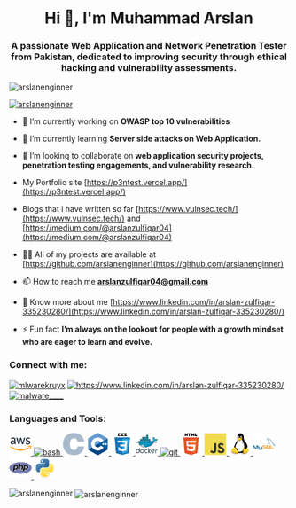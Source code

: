 <h1 align="center">Hi 👋, I'm Muhammad Arslan</h1>
<h3 align="center">A passionate Web Application and Network Penetration Tester from Pakistan, dedicated to improving security through ethical hacking and vulnerability assessments.</h3>

<p align="left"> <img src="https://komarev.com/ghpvc/?username=arslanenginner&label=Profile%20views&color=0e75b6&style=flat" alt="arslanenginner" /> </p>

<p align="left"> <a href="https://github.com/ryo-ma/github-profile-trophy"><img src="https://github-profile-trophy.vercel.app/?username=arslanenginner" alt="arslanenginner" /></a> </p>

- 🔭 I’m currently working on **OWASP top 10 vulnerabilities**

- 🌱 I’m currently learning **Server side attacks on Web Application.**

- 👯 I’m looking to collaborate on **web application security projects, penetration testing engagements, and vulnerability research.**

- My Portfolio site [https://p3ntest.vercel.app/](https://p3ntest.vercel.app/)

- Blogs that i have written so far [https://www.vulnsec.tech/](https://www.vulnsec.tech/) and [https://medium.com/@arslanzulfiqar04](https://medium.com/@arslanzulfiqar04)

- 👨‍💻 All of my projects are available at [https://github.com/arslanenginner](https://github.com/arslanenginner)

- 📫 How to reach me **arslanzulfiqar04@gmail.com**

- 📄 Know more about me [https://www.linkedin.com/in/arslan-zulfiqar-335230280/](https://www.linkedin.com/in/arslan-zulfiqar-335230280/)

- ⚡ Fun fact **I’m always on the lookout for people with a growth mindset who are eager to learn and evolve.**

<h3 align="left">Connect with me:</h3>
<p align="left">
<a href="https://twitter.com/mlwarekruyx" target="blank"><img align="center" src="https://raw.githubusercontent.com/rahuldkjain/github-profile-readme-generator/master/src/images/icons/Social/twitter.svg" alt="mlwarekruyx" height="30" width="40" /></a>
<a href="https://linkedin.com/in/https://www.linkedin.com/in/arslan-zulfiqar-335230280/" target="blank"><img align="center" src="https://raw.githubusercontent.com/rahuldkjain/github-profile-readme-generator/master/src/images/icons/Social/linked-in-alt.svg" alt="https://www.linkedin.com/in/arslan-zulfiqar-335230280/" height="30" width="40" /></a>
<a href="https://discord.gg/malware____" target="blank"><img align="center" src="https://raw.githubusercontent.com/rahuldkjain/github-profile-readme-generator/master/src/images/icons/Social/discord.svg" alt="malware____" height="30" width="40" /></a>
</p>

<h3 align="left">Languages and Tools:</h3>
<p align="left"> <a href="https://aws.amazon.com" target="_blank" rel="noreferrer"> <img src="https://raw.githubusercontent.com/devicons/devicon/master/icons/amazonwebservices/amazonwebservices-original-wordmark.svg" alt="aws" width="40" height="40"/> </a> <a href="https://www.gnu.org/software/bash/" target="_blank" rel="noreferrer"> <img src="https://www.vectorlogo.zone/logos/gnu_bash/gnu_bash-icon.svg" alt="bash" width="40" height="40"/> </a> <a href="https://www.cprogramming.com/" target="_blank" rel="noreferrer"> <img src="https://raw.githubusercontent.com/devicons/devicon/master/icons/c/c-original.svg" alt="c" width="40" height="40"/> </a> <a href="https://www.w3schools.com/cpp/" target="_blank" rel="noreferrer"> <img src="https://raw.githubusercontent.com/devicons/devicon/master/icons/cplusplus/cplusplus-original.svg" alt="cplusplus" width="40" height="40"/> </a> <a href="https://www.w3schools.com/css/" target="_blank" rel="noreferrer"> <img src="https://raw.githubusercontent.com/devicons/devicon/master/icons/css3/css3-original-wordmark.svg" alt="css3" width="40" height="40"/> </a> <a href="https://www.docker.com/" target="_blank" rel="noreferrer"> <img src="https://raw.githubusercontent.com/devicons/devicon/master/icons/docker/docker-original-wordmark.svg" alt="docker" width="40" height="40"/> </a> <a href="https://git-scm.com/" target="_blank" rel="noreferrer"> <img src="https://www.vectorlogo.zone/logos/git-scm/git-scm-icon.svg" alt="git" width="40" height="40"/> </a> <a href="https://www.w3.org/html/" target="_blank" rel="noreferrer"> <img src="https://raw.githubusercontent.com/devicons/devicon/master/icons/html5/html5-original-wordmark.svg" alt="html5" width="40" height="40"/> </a> <a href="https://developer.mozilla.org/en-US/docs/Web/JavaScript" target="_blank" rel="noreferrer"> <img src="https://raw.githubusercontent.com/devicons/devicon/master/icons/javascript/javascript-original.svg" alt="javascript" width="40" height="40"/> </a> <a href="https://www.linux.org/" target="_blank" rel="noreferrer"> <img src="https://raw.githubusercontent.com/devicons/devicon/master/icons/linux/linux-original.svg" alt="linux" width="40" height="40"/> </a> <a href="https://www.mysql.com/" target="_blank" rel="noreferrer"> <img src="https://raw.githubusercontent.com/devicons/devicon/master/icons/mysql/mysql-original-wordmark.svg" alt="mysql" width="40" height="40"/> </a> <a href="https://www.php.net" target="_blank" rel="noreferrer"> <img src="https://raw.githubusercontent.com/devicons/devicon/master/icons/php/php-original.svg" alt="php" width="40" height="40"/> </a> <a href="https://www.python.org" target="_blank" rel="noreferrer"> <img src="https://raw.githubusercontent.com/devicons/devicon/master/icons/python/python-original.svg" alt="python" width="40" height="40"/> </a> </p>

<p><img align="left" src="https://github-readme-stats.vercel.app/api/top-langs?username=arslanenginner&show_icons=true&locale=en&layout=compact" alt="arslanenginner" /></p>

<p>&nbsp;<img align="center" src="https://github-readme-stats.vercel.app/api?username=arslanenginner&show_icons=true&locale=en" alt="arslanenginner" /></p>
